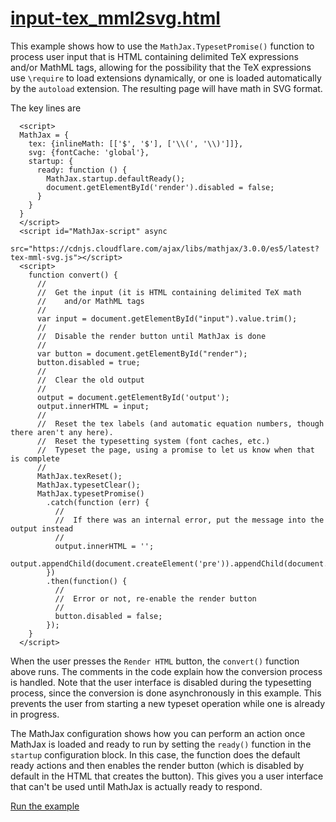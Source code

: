 # [input-tex_mml2svg.html](https://mathjax.github.io/MathJax-demos-web/input-tex_mml2svg.html)

This example shows how to use the `MathJax.TypesetPromise()` function to process user input that is HTML containing delimited TeX expressions and/or MathML tags, allowing for the possibility that the TeX expressions use `\require` to load extensions dynamically, or one is loaded automatically by the `autoload` extension.  The resulting page will have math in SVG format.

The key lines are

```
  <script>
  MathJax = {
    tex: {inlineMath: [['$', '$'], ['\\(', '\\)']]},
    svg: {fontCache: 'global'},
    startup: {
      ready: function () {
        MathJax.startup.defaultReady();
        document.getElementById('render').disabled = false;
      }
    }
  }
  </script>
  <script id="MathJax-script" async
   src="https://cdnjs.cloudflare.com/ajax/libs/mathjax/3.0.0/es5/latest?tex-mml-svg.js"></script>
  <script>
    function convert() {
      //
      //  Get the input (it is HTML containing delimited TeX math
      //    and/or MathML tags
      //
      var input = document.getElementById("input").value.trim();
      //
      //  Disable the render button until MathJax is done
      //
      var button = document.getElementById("render");
      button.disabled = true;
      //
      //  Clear the old output
      //
      output = document.getElementById('output');
      output.innerHTML = input;
      //
      //  Reset the tex labels (and automatic equation numbers, though there aren't any here).
      //  Reset the typesetting system (font caches, etc.)
      //  Typeset the page, using a promise to let us know when that is complete
      //
      MathJax.texReset();
      MathJax.typesetClear();
      MathJax.typesetPromise()
        .catch(function (err) {
          //
          //  If there was an internal error, put the message into the output instead
          //
          output.innerHTML = '';
          output.appendChild(document.createElement('pre')).appendChild(document.createTextNode(err.message));
        })
        .then(function() {
          //
          //  Error or not, re-enable the render button
          //
          button.disabled = false;
        });
    }
  </script>
```

When the user presses the `Render HTML` button, the `convert()` function above runs.  The comments in the code explain how the conversion process is handled.  Note that the user interface is disabled during the typesetting process, since the conversion is done asynchronously in this example.  This prevents the user from starting a new typeset operation while one is already in progress.

The MathJax configuration shows how you can perform an action once MathJax is loaded and ready to run by setting the `ready()` function in the `startup` configuration block.  In this case, the function does the default ready actions and then enables the render button (which is disabled by default in the HTML that creates the button).  This gives you a user interface that can't be used until MathJax is actually ready to respond.

[Run the example](https://mathjax.github.io/MathJax-demos-web/input-tex_mml2svg.html)
